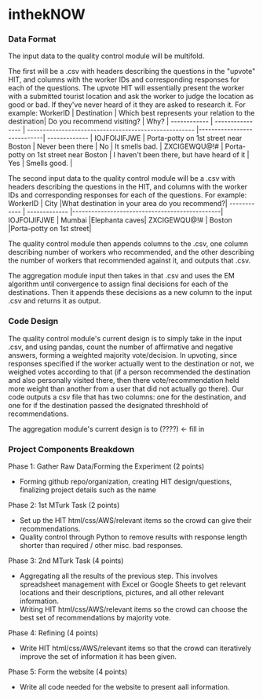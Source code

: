 # inthekNOW

### Data Format

The input data to the quality control module will be multifold.

The first will be a .csv with headers describing the questions in the "upvote" HIT, and columns with the worker IDs and corresponding responses for each of the questions. The upvote HIT will essentially present the worker with a submitted tourist location and ask the worker to judge the location as good or bad. If they've never heard of it they are asked to research it.
For example:
WorkerID     | Destination | Which best represents your relation to the destination| Do you recommend visiting? | Why?          |
------------ | ---------------- | ----------------------------------------------------- |----------------------------| ------------- |
IOJFOIJIFJWE | Porta-potty on 1st street near Boston   | Never been there                                      | No                         | It smells bad.        |
ZXCIGEWQU@!# | Porta-potty on 1st street near Boston | I haven't been there, but have heard of it            | Yes                        | Smells good.          |

The second input data to the quality control module will be a .csv with headers describing the questions in the HIT, and columns with the worker IDs and corresponding responses for each of the questions. For example:
WorkerID     | City          |What destination in your area do you recommend?|
------------ | ------------- |-----------------------------------------------|
IOJFOIJIFJWE | Mumbai        |Elephanta caves|
ZXCIGEWQU@!# | Boston        |Porta-potty on 1st street|

The quality control module then appends columns to the .csv, one column describing number of workers who recommended, and the other describing the number of workers that recommended against it, and outputs that .csv.

The aggregation module input then takes in that .csv and uses the EM algorithm until convergence to assign final decisions for each of the destinations. Then it appends these decisions as a new column to the input .csv and returns it as output.

### Code Design

The quality control module's current design is to simply take in the input .csv, and using pandas, count the number of affirmative and negative answers, forming a weighted majority vote/decision. In upvoting, since responses specified if the worker actually went to the destination or not, we weighed votes according to that (if a person recommended the destination and also personally visited there, then there vote/recommendation held more weight than another from a user that did not actually go there). Our code outputs a csv file that has two columns: one for the destination, and one for if the destination passed the designated threshhold of recommendations.

The aggregation module's current design is to  (????) <- fill in 

### Project Components Breakdown

Phase 1: Gather Raw Data/Forming the Experiment (2 points)
- Forming github repo/organization, creating HIT design/questions, finalizing project details such as the name

Phase 2: 1st MTurk Task (2 points)
- Set up the HIT html/css/AWS/relevant items so the crowd can give their recommendations.
- Quality control through Python to remove results with response length shorter than required / other misc. bad responses.

Phase 3: 2nd MTurk Task (4 points)
- Aggregating all the results of the previous step. This involves spreadsheet management with Excel or Google Sheets to get relevant locations and their descriptions, pictures, and all other relevant information. 
- Writing HIT html/css/AWS/relevant items so the crowd can choose the best set of recommendations by majority vote.

Phase 4: Refining (4 points)
- Write HIT html/css/AWS/relevant items so that the crowd can iteratively improve the set of information it has been given.

Phase 5: Form the website (4 points)
- Write all code needed for the website to present aall information. 
